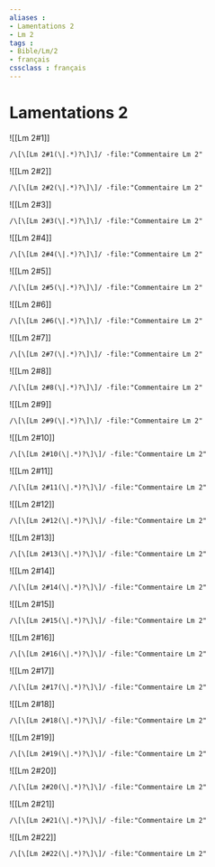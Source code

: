 ```yaml
---
aliases : 
- Lamentations 2
- Lm 2
tags : 
- Bible/Lm/2
- français
cssclass : français
---
```


# Lamentations 2

![[Lm 2#1]]

```query
/\[\[Lm 2#1(\|.*)?\]\]/ -file:"Commentaire Lm 2"
```

![[Lm 2#2]]

```query
/\[\[Lm 2#2(\|.*)?\]\]/ -file:"Commentaire Lm 2"
```

![[Lm 2#3]]

```query
/\[\[Lm 2#3(\|.*)?\]\]/ -file:"Commentaire Lm 2"
```

![[Lm 2#4]]

```query
/\[\[Lm 2#4(\|.*)?\]\]/ -file:"Commentaire Lm 2"
```

![[Lm 2#5]]

```query
/\[\[Lm 2#5(\|.*)?\]\]/ -file:"Commentaire Lm 2"
```

![[Lm 2#6]]

```query
/\[\[Lm 2#6(\|.*)?\]\]/ -file:"Commentaire Lm 2"
```

![[Lm 2#7]]

```query
/\[\[Lm 2#7(\|.*)?\]\]/ -file:"Commentaire Lm 2"
```

![[Lm 2#8]]

```query
/\[\[Lm 2#8(\|.*)?\]\]/ -file:"Commentaire Lm 2"
```

![[Lm 2#9]]

```query
/\[\[Lm 2#9(\|.*)?\]\]/ -file:"Commentaire Lm 2"
```

![[Lm 2#10]]

```query
/\[\[Lm 2#10(\|.*)?\]\]/ -file:"Commentaire Lm 2"
```

![[Lm 2#11]]

```query
/\[\[Lm 2#11(\|.*)?\]\]/ -file:"Commentaire Lm 2"
```

![[Lm 2#12]]

```query
/\[\[Lm 2#12(\|.*)?\]\]/ -file:"Commentaire Lm 2"
```

![[Lm 2#13]]

```query
/\[\[Lm 2#13(\|.*)?\]\]/ -file:"Commentaire Lm 2"
```

![[Lm 2#14]]

```query
/\[\[Lm 2#14(\|.*)?\]\]/ -file:"Commentaire Lm 2"
```

![[Lm 2#15]]

```query
/\[\[Lm 2#15(\|.*)?\]\]/ -file:"Commentaire Lm 2"
```

![[Lm 2#16]]

```query
/\[\[Lm 2#16(\|.*)?\]\]/ -file:"Commentaire Lm 2"
```

![[Lm 2#17]]

```query
/\[\[Lm 2#17(\|.*)?\]\]/ -file:"Commentaire Lm 2"
```

![[Lm 2#18]]

```query
/\[\[Lm 2#18(\|.*)?\]\]/ -file:"Commentaire Lm 2"
```

![[Lm 2#19]]

```query
/\[\[Lm 2#19(\|.*)?\]\]/ -file:"Commentaire Lm 2"
```

![[Lm 2#20]]

```query
/\[\[Lm 2#20(\|.*)?\]\]/ -file:"Commentaire Lm 2"
```

![[Lm 2#21]]

```query
/\[\[Lm 2#21(\|.*)?\]\]/ -file:"Commentaire Lm 2"
```

![[Lm 2#22]]

```query
/\[\[Lm 2#22(\|.*)?\]\]/ -file:"Commentaire Lm 2"
```

